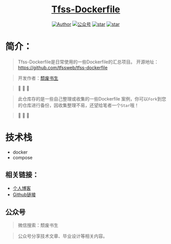 <h1 align="center"><a href="https://github.com/tfssweb" target="_blank">Tfss-Dockerfile</a></h1>

<p align="center">
<a href="https://tfssweb.github.io/"><img alt="Author" src="https://img.shields.io/badge/author-%E9%A2%93%E5%BA%9F%E4%B9%A6%E7%94%9F-blue.svg"/></a>  <a href="https://tfssweb.github.io/"><img alt="公众号" src="https://img.shields.io/badge/公众号-颓废书生-mauve.svg"/></a>  <a href="https://github.com/tfssweb/tfss-dockerfile"><img alt="star" src="https://img.shields.io/github/stars/tfssweb/tfss-dockerfile.svg?label=Stars&style=social"/></a>  <a href="https://github.com/tfssweb/tfss-dockerfile"><img alt="star" src="https://img.shields.io/github/forks/tfssweb/tfss-dockerfile.svg?label=Forks&style=social"/></a>

</p>

# 简介：

> Tfss-Dockerfile是日常使用的一些Dockerfile的汇总项目。 开源地址：https://github.com/tfssweb/tfss-dockerfile

> 开发作者：[颓废书生](https://tfssweb.github.io/)

> :whale: :whale: :whale:

> 此仓库存的是一些自己整理或收集的一些Dockerfile 案例，你可以`Fork`到您的仓库进行备份，因收集整理不易，还望给笔者一个`Star`哦！

> :whale: :whale: :whale:

# 技术栈

- docker
- compose



## 相关链接：

- [个人博客](https://tfssweb.github.io/)
- [Github链接](https://github.com/tfssweb/)


## 公众号

> 微信搜索：颓废书生

> 公众号分享技术文章、毕业设计等相关内容。

